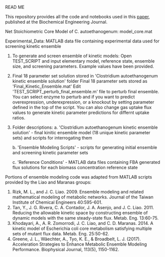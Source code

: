 READ ME

This repository provides all the code and notebooks used in this [paper](https://www.sciencedirect.com/science/article/pii/S1369703X19301391), published at the Biochemical Engineering Journal.

Net Stoichiometric Core Model of C. autoethanogenum:
model_core.mat

Experimental_Data: MATLAB data file containing experimental data used for screening kinetic ensemble

1. To generate and screen ensemble of kinetic models:
Open TEST_SCRIPT and input elementary model, reference state, ensemble size, and screening parameters.  Example values have been provided.

2. Final 18 parameter set solution stored in 'Clostridium autoethanogenum kinetic ensemble solution' folder
Final 18 parameter sets stored as 'Final_Kinetic_Ensemble.mat'
Edit 'TEST_SCRIPT_perturb_final_ensemble.m' file to perturb final ensemble.  You can select enzyme to perturb and if you want to
predict overexpression, underexpression, or a knockout by setting parameter defined in the top of the script. You can
also change gas uptake flux values to generate kinetic parameter predictions for differnt uptake ratios.

4. Folder descriptions:
    a. 'Clostridium autoethanogenum kinetic ensemble solution' - final kinitic ensemble model (18 unique kinetic parameter sets) and 
	scripts for interrogating them

    b. 'Ensemble Modeling Scripts' - scripts for generating initial ensemble and screening kinetic parameter sets

    c. 'Reference Conditions' - MATLAB data files containing FBA generated flux solutions for each biomass concentration reference 
	state

Portions of ensemble modeling code was adapted from MATLAB scripts provided by the Liao and Maranas groups:
1. Rizk, M. L., and J. C. Liao. 2009. Ensemble modeling and related mathematical modeling of metabolic networks. Journal of the Taiwan Institute of Chemical Engineers 40:595-601.
2. Tan, Y., J. G. Rivera, C. A. Contador, J. A. Asenjo, and J. C. Liao. 2011. Reducing the allowable kinetic space by constructing ensemble of dynamic models with the same steady-state flux. Metab. Eng. 13:60-75.
3. Khodayari, A., A. R. Zomorrodi, J. C. Liao, and C. D. Maranas. 2014. A kinetic model of Escherichia coli core metabolism satisfying multiple sets of mutant flux data. Metab. Eng. 25:50-62.
4. Greene, J. L., Wäechter, A., Tyo, K. E., & Broadbelt, L. J. (2017). Acceleration Strategies to Enhance Metabolic Ensemble Modeling Performance. Biophysical Journal, 113(5), 1150-1162.
